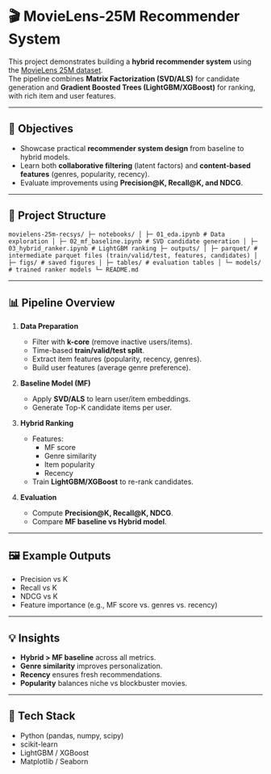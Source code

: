 # 🎬 MovieLens-25M Recommender System

This project demonstrates building a **hybrid recommender system** using the [MovieLens 25M dataset](https://grouplens.org/datasets/movielens/25m/).  
The pipeline combines **Matrix Factorization (SVD/ALS)** for candidate generation and **Gradient Boosted Trees (LightGBM/XGBoost)** for ranking, with rich item and user features.

---

## 🚀 Objectives
- Showcase practical **recommender system design** from baseline to hybrid models.
- Learn both **collaborative filtering** (latent factors) and **content-based features** (genres, popularity, recency).
- Evaluate improvements using **Precision@K, Recall@K, and NDCG**.

---


## 📂 Project Structure 
``` movielens-25m-recsys/ ├─ notebooks/ │ ├─ 01_eda.ipynb # Data exploration │ ├─ 02_mf_baseline.ipynb # SVD candidate generation │ ├─ 03_hybrid_ranker.ipynb # LightGBM ranking ├─ outputs/ │ ├─ parquet/ # intermediate parquet files (train/valid/test, features, candidates) │ ├─ figs/ # saved figures │ ├─ tables/ # evaluation tables │ └─ models/ # trained ranker models └─ README.md ```

---

## 📊 Pipeline Overview
1. **Data Preparation**
   - Filter with **k-core** (remove inactive users/items).
   - Time-based **train/valid/test split**.
   - Extract item features (popularity, recency, genres).
   - Build user features (average genre preference).

2. **Baseline Model (MF)**
   - Apply **SVD/ALS** to learn user/item embeddings.
   - Generate Top-K candidate items per user.

3. **Hybrid Ranking**
   - Features:
     - MF score
     - Genre similarity
     - Item popularity
     - Recency
   - Train **LightGBM/XGBoost** to re-rank candidates.

4. **Evaluation**
   - Compute **Precision@K, Recall@K, NDCG**.
   - Compare **MF baseline vs Hybrid model**.

---

## 🖼️ Example Outputs
- Precision vs K  
- Recall vs K  
- NDCG vs K  
- Feature importance (e.g., MF score vs. genres vs. recency)

---

## 💡 Insights
- **Hybrid > MF baseline** across all metrics.
- **Genre similarity** improves personalization.
- **Recency** ensures fresh recommendations.
- **Popularity** balances niche vs blockbuster movies.

---

## 📌 Tech Stack
- Python (pandas, numpy, scipy)
- scikit-learn
- LightGBM / XGBoost
- Matplotlib / Seaborn


